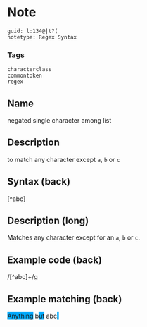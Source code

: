 # Note
```
guid: l:134@|t?(
notetype: Regex Syntax
```

### Tags
```
characterclass
commontoken
regex
```

## Name
negated single character among list

## Description
to match any character except <code>a</code>, <code>b</code> or
<code>c</code>

## Syntax (back)
<div>
  <div>
    [^abc]
  </div>
</div>

## Description (long)
Matches any character except for an <code>a</code>, <code>b</code>
or <code>c</code>.

## Example code (back)
/[^abc]+/g

## Example matching (back)
<div>
  <span style="background-color: rgb(0, 170, 255);">Anything</span>
  b<span style="background-color: rgb(0, 170, 255);">ut</span>
  abc<span style="background-color: rgb(0, 170, 255);">.</span>
</div>
